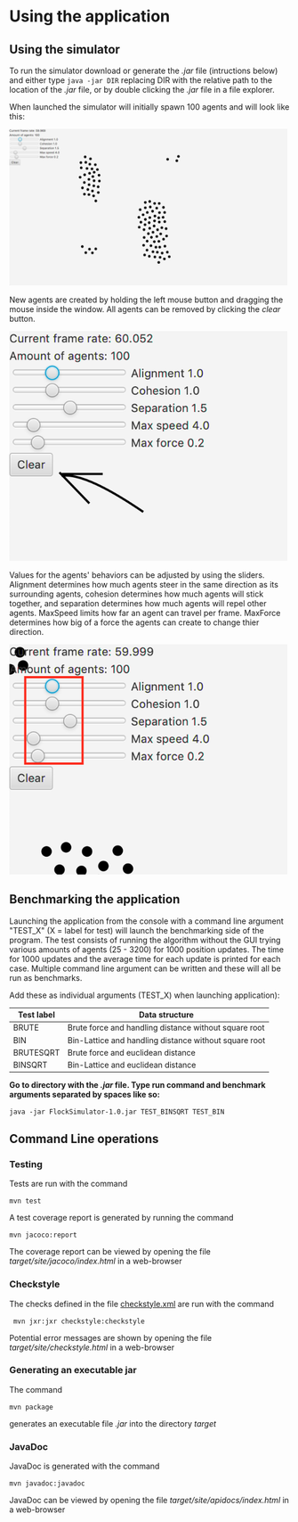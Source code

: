# Using the application

## Using the simulator

To run the simulator download or generate the _.jar_ file (intructions below) and either type ```java -jar DIR``` replacing DIR with the relative path to the location of the _.jar_ file, or by double clicking the _.jar_ file in a file explorer.

When launched the simulator will initially spawn 100 agents and will look like this:

<img src="https://raw.githubusercontent.com/stadibo/FlockSimulator/master/documentation/img/Screenshot%202018-10-26%20at%2022.29.59.png" width="500">

New agents are created by holding the left mouse button and dragging the mouse inside the window. All agents can be removed by clicking the _clear_ button.

<img src="https://raw.githubusercontent.com/stadibo/FlockSimulator/master/documentation/img/Screenshot%202018-10-26%20at%2022.30.49.png" width="500">

Values for the agents' behaviors can be adjusted by using the sliders. Alignment determines how much agents steer in the same direction as its surrounding agents, cohesion determines how much agents will stick together, and separation determines how much agents will repel other agents. MaxSpeed limits how far an agent can travel per frame. MaxForce determines how big of a force the agents can create to change thier direction.

<img src="https://raw.githubusercontent.com/stadibo/FlockSimulator/master/documentation/img/Screenshot%202018-10-26%20at%2022.31.42.png" width="500">

## Benchmarking the application

Launching the application from the console with a command line argument "TEST_X" (X = label for test) will launch the benchmarking side of the program. The test consists of running the algorithm without the GUI trying various amounts of agents (25 - 3200) for 1000 position updates. The time for 1000 updates and the average time for each update is printed for each case. Multiple command line argument can be written and these will all be run as benchmarks.

Add these as individual arguments (TEST_X) when launching application):

Test label | Data structure |
---------------- | --------- |
BRUTE | Brute force and handling distance without square root|
BIN | Bin-Lattice and handling distance without square root|
BRUTESQRT | Brute force and euclidean distance |
BINSQRT | Bin-Lattice and euclidean distance |

__Go to directory with the _.jar_ file. Type run command and benchmark arguments separated by spaces like so:__
```
java -jar FlockSimulator-1.0.jar TEST_BINSQRT TEST_BIN
```

## Command Line operations

### Testing

Tests are run with the command

```
mvn test
```

A test coverage report is generated by running the command

```
mvn jacoco:report
```

The coverage report can be viewed by opening the file _target/site/jacoco/index.html_ in a web-browser

### Checkstyle

The checks defined in the file [checkstyle.xml](https://github.com/stadibo/FlockSimulator/blob/master/FlockSimulator/checkstyle.xml) are run with the command

```
 mvn jxr:jxr checkstyle:checkstyle
```

Potential error messages are shown by opening the file _target/site/checkstyle.html_ in a web-browser

### Generating an executable jar

The command

```
mvn package
```

generates an executable file _.jar_ into the directory _target_

### JavaDoc

JavaDoc is generated with the command

```
mvn javadoc:javadoc
```

JavaDoc can be viewed by opening the file _target/site/apidocs/index.html_ in a web-browser
